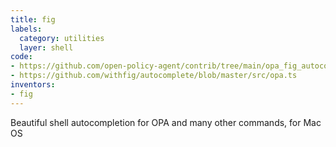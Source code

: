 ```yaml
---
title: fig
labels:
  category: utilities
  layer: shell
code:
- https://github.com/open-policy-agent/contrib/tree/main/opa_fig_autocomplete
- https://github.com/withfig/autocomplete/blob/master/src/opa.ts
inventors:
- fig
---
```

Beautiful shell autocompletion for OPA and many other commands, for Mac OS
